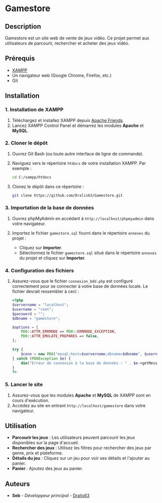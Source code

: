 # Gamestore

## Description

Gamestore est un site web de vente de jeux vidéo. Ce projet permet aux utilisateurs de parcourir, rechercher et acheter des jeux vidéo.

## Prérequis

- [XAMPP](https://www.apachefriends.org/index.html)
- Un navigateur web (Google Chrome, Firefox, etc.)
- Git

## Installation

### 1. Installation de XAMPP

1. Téléchargez et installez XAMPP depuis [Apache Friends](https://www.apachefriends.org/index.html).
2. Lancez XAMPP Control Panel et démarrez les modules **Apache** et **MySQL**.

### 2. Cloner le dépôt

1. Ouvrez Git Bash (ou toute autre interface de ligne de commande).
2. Naviguez vers le répertoire `htdocs` de votre installation XAMPP. Par exemple :

   ```bash
   cd C:/xampp/htdocs
   ```

3. Clonez le dépôt dans ce répertoire :

   ```bash
   git clone https://github.com/Dralis63/Gamestore.git
   ```

### 3. Importation de la base de données

1. Ouvrez phpMyAdmin en accédant à `http://localhost/phpmyadmin` dans votre navigateur.
2. Importez le fichier `gamestore.sql` fourni dans le répertoire `annexes` du projet :

   - Cliquez sur **Importer**.
   - Sélectionnez le fichier `gamestore.sql` situé dans le répertoire `annexes` du projet et cliquez sur **Importer**.

### 4. Configuration des fichiers

1. Assurez-vous que le fichier `connexion_bdd.php` est configuré correctement pour se connecter à votre base de données locale. Le fichier devrait ressembler à ceci :

   ```php
   <?php
   $servername = "localhost";
   $username = "root";
   $password = "";
   $dbname = "gamestore";

   $options = [
       PDO::ATTR_ERRMODE => PDO::ERRMODE_EXCEPTION, 
       PDO::ATTR_EMULATE_PREPARES => false,
   ];

   try {
       $conn = new PDO("mysql:host=$servername;dbname=$dbname", $username, $password, $options);
   } catch (PDOException $e) {
       die("Erreur de connexion à la base de données : " . $e->getMessage());
   }
   ?>
   ```

### 5. Lancer le site

1. Assurez-vous que les modules **Apache** et **MySQL** de XAMPP sont en cours d'exécution.
2. Accédez au site en entrant `http://localhost/gamestore` dans votre navigateur.

## Utilisation

- **Parcourir les jeux** : Les utilisateurs peuvent parcourir les jeux disponibles sur la page d'accueil.
- **Rechercher des jeux** : Utilisez les filtres pour rechercher des jeux par genre, prix et plateforme.
- **Détails du jeu** : Cliquez sur un jeu pour voir ses détails et l'ajouter au panier.
- **Panier** : Ajoutez des jeux au panier.

## Auteurs

- **Seb** - *Développeur principal* - [Dralis63](https://github.com/Dralis63)